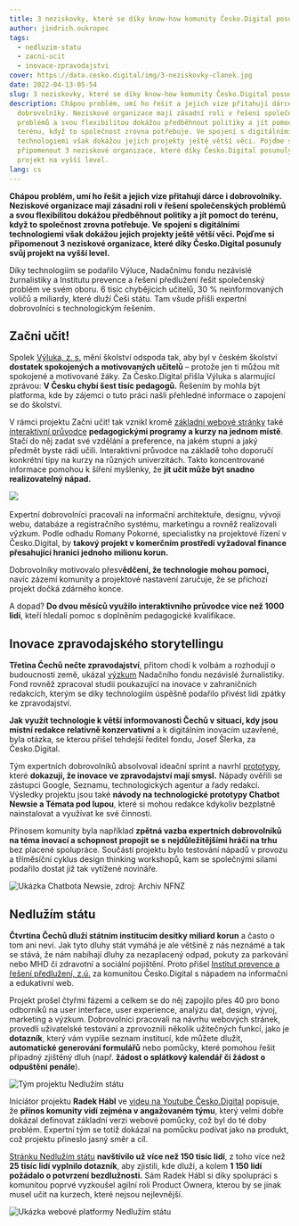 ```yaml
---
title: 3 neziskovky, které se díky know-how komunity Česko.Digital posunuly vpřed
author: jindrich.oukropec
tags:
  - nedluzim-statu
  - zacni-ucit
  - inovace-zpravodajstvi
cover: https://data.cesko.digital/img/3-neziskovky-clanek.jpg
date: 2022-04-13-05-54
slug: 3 neziskovky, které se díky know-how komunity Česko.Digital posunuly vpřed
description: Chápou problém, umí ho řešit a jejich vize přitahují dárce i
  dobrovolníky. Neziskové organizace mají zásadní roli v řešení společenských
  problémů a svou flexibilitou dokážou předběhnout politiky a jít pomoct do
  terénu, když to společnost zrovna potřebuje. Ve spojení s digitálními
  technologiemi však dokážou jejich projekty ještě větší věci. Pojďme si
  připomenout 3 neziskové organizace, které díky Česko.Digital posunuly svůj
  projekt na vyšší level.
lang: cs
---
```

**Chápou problém, umí ho řešit a jejich vize přitahují dárce i dobrovolníky. Neziskové organizace mají zásadní roli v řešení společenských problémů a svou flexibilitou dokážou předběhnout politiky a jít pomoct do terénu, když to společnost zrovna potřebuje. Ve spojení s digitálními technologiemi však dokážou jejich projekty ještě větší věci. Pojďme si připomenout 3 neziskové organizace, které díky Česko.Digital posunuly svůj projekt na vyšší level.**

Díky technologiím se podařilo Výluce, Nadačnímu fondu nezávislé žurnalistiky a Institutu prevence a řešení předlužení řešit společenský problém ve svém oboru. 6 tisíc chybějících učitelů, 30 % neinformovaných voličů a miliardy, které dluží Češi státu. Tam všude přišli expertní dobrovolníci s technologickým řešením.

## Začni učit!

Spolek [Výluka, z. s.](https://vyluka.org/) mění školství odspoda tak, aby byl v českém školství **dostatek spokojených a motivovaných učitelů** – protože jen ti můžou mít spokojené a motivované žáky. Za Česko.Digital přišla Výluka s alarmující zprávou: **V Česku chybí šest tisíc pedagogů.** Řešením by mohla být platforma, kde by zájemci o tuto práci našli přehledné informace o zapojení se do školství. 

V rámci projektu Začni učit! tak vznikl kromě [základní webové stránky](http://zacniucit.cz) také [interaktivní průvodce](https://zacniucit.cz/pruvodce) **pedagogickými programy a kurzy na jednom místě**. Stačí do něj zadat své vzdělání a preference, na jakém stupni a jaký předmět byste rádi učili. Interaktivní průvodce na základě toho doporučí konkrétní tipy na kurzy na různých univerzitách. Takto koncentrované informace pomohou k šíření myšlenky, že **jít učit může být snadno realizovatelný nápad.**

![](https://data.cesko.digital/img/zacni-ucit-web.png)

Expertní dobrovolníci pracovali na informační architektuře, designu, vývoji webu, databáze a registračního systému, marketingu a rovněž realizovali výzkum. Podle odhadu Romany Pokorné, specialistky na projektové řízení v Česko.Digital, by **takový projekt v komerčním prostředí vyžadoval finance přesahující hranici jednoho milionu korun.**

Dobrovolníky motivovalo přesv**ědčení, že technologie mohou pomoci,** navíc zázemí komunity a projektové nastavení zaručuje, že se příchozí projekt dočká zdárného konce. 

A dopad? **Do dvou měsíců využilo interaktivního průvodce více než 1000 lidí**, kteří hledali pomoc s doplněním pedagogické kvalifikace. 

## Inovace zpravodajského storytellingu

**Třetina Čechů nečte zpravodajství**, přitom chodí k volbám a rozhodují o budoucnosti země, ukázal [výzkum](https://www.nfnz.cz/studie-a-analyzy/cesi-a-zpravodajstvi/) Nadačního fondu nezávislé žurnalistiky. Fond rovněž zpracoval studii poukazující na inovace v zahraničních redakcích, kterým se díky technologiím úspěšně podařilo přivést lidi zpátky ke zpravodajství. 

**Jak využít technologie k větší informovanosti Čechů v situaci, kdy jsou místní redakce relativně konzervativní** a k digitálním inovacím uzavřené, byla otázka, se kterou přišel tehdejší ředitel fondu, Josef Šlerka, za Česko.Digital.

Tým expertních dobrovolníků absolvoval ideační sprint a navrhl [prototypy](https://cesko-digital.atlassian.net/wiki/spaces/IZS/pages/818315356/V+sledky+projektu), které **dokazují, že inovace ve zpravodajství mají smysl.** Nápady ověřili se zástupci Google, Seznamu, technologických agentur a řady redakcí. Výsledky projektu jsou také **návody na technologické prototypy Chatbot Newsie a Témata pod lupou**, které si mohou redakce kdykoliv bezplatně nainstalovat a využívat ke své činnosti.

Přínosem komunity byla například **zpětná vazba expertních dobrovolníků na téma inovací a schopnost propojit se s nejdůležitějšími hráči na trhu** bez placené spolupráce. Součástí projektu bylo testování nápadů v provozu a tříměsíční cyklus design thinking workshopů, kam se společnými silami podařilo dostat již tak vytížené novináře.

![](snímek-obrazovky-2022-04-13-v 12.33.19.png "Ukázka Chatbota Newsie, zdroj: Archiv NFNZ")

## Nedlužím státu

**Čtvrtina Čechů dluží státním institucím desítky miliard korun** a často o tom ani neví. Jak tyto dluhy stát vymáhá je ale většině z nás neznámé a tak se stává, že nám nabíhají dluhy za nezaplacený odpad, pokuty za parkování nebo MHD či zdravotní a sociální pojištění. Proto přišel [Institut prevence a řešení předlužení, z.ú.](https://www.institut-predluzeni.cz/) za komunitou Česko.Digital s nápadem na informační a edukativní web.

Projekt prošel čtyřmi fázemi a celkem se do něj zapojilo přes 40 pro bono odborníků na user interface, user experience, analýzu dat, design, vývoj, marketing a výzkum. Dobrovolníci pracovali na návrhu webových stránek, provedli uživatelské testování a zprovoznili několik užitečných funkcí, jako je **dotazník**, který vám vypíše seznam institucí, kde můžete dlužit, **automatické generování formulářů** nebo pomůcky, které pomohou řešit případný zjištěný dluh (např. **žádost o splátkový kalendář či žádost o odpuštění penále**).

![](tým_nedluzimstatu.jpg "Tým projektu Nedlužím státu")

Iniciátor projektu **Radek Hábl** ve [videu na Youtube Česko.Digital](https://www.youtube.com/watch?v=3CoFXWExWxA&t=367s) popisuje, že **přínos komunity vidí zejména v angažovaném týmu**, který velmi dobře dokázal definovat základní verzi webové pomůcky, což byl do té doby problém. Expertní tým se totiž dokázal na pomůcku podívat jako na produkt, což projektu přineslo jasný směr a cíl. 

[Stránku Nedlužím státu](http://nedluzimstatu.cz) **navštívilo už více než 150 tisíc lidí**, z toho více než **25 tisíc lidí vyplnilo dotazník**, aby zjistili, kde dluží, a kolem **1 150 lidí požádalo o potvrzení bezdlužnosti.** Sám Radek Hábl si díky spolupráci s komunitou poprvé vyzkoušel agilní roli Product Ownera, kterou by se jinak musel učit na kurzech, které nejsou nejlevnější. 

![](snímek-obrazovky-2022-04-13-v 12.40.54.png "Ukázka webové platformy Nedlužím státu")